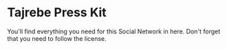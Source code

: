 # Tajrebe Press Kit

You'll find everything you need for this Social Network in here.
Don't forget that you need to follow the license.
